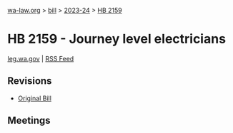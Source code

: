[wa-law.org](/) > [bill](/bill/) > [2023-24](/bill/2023-24/) > [HB 2159](/bill/2023-24/hb/2159/)

# HB 2159 - Journey level electricians
[leg.wa.gov](https://app.leg.wa.gov/billsummary?BillNumber=2159&Year=2023&Initiative=false) | [RSS Feed](./rss.xml)

## Revisions
* [Original Bill](1/)

## Meetings